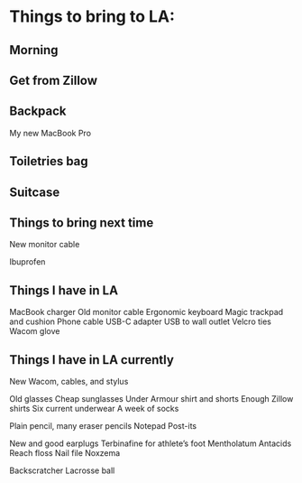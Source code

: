 # Things to bring to LA:

## Morning
<!-- Sleep machine -->

## Get from Zillow

## Backpack
<!-- EpiPen -->
My new MacBook Pro
<!-- Hard drive and cable -->

## Toiletries bag
<!-- Glasses -->
<!-- Electric toothbrush -->
<!-- Contacts -->
<!-- Tweezers -->
<!-- Nail clipper -->
<!-- Retinol -->
<!-- Flonase -->
<!-- Clobetasol (leave in LA) -->

## Suitcase
<!-- House key (always keep in suitcase) -->
<!-- Toiletries bag -->

## Things to bring next time
<!-- Sharpie -->
<!-- Docking station, power cord, UCB-C connector -->
New monitor cable
<!-- Another phone cable -->
<!-- Two new Zillow shirts (One worn) -->
<!-- Some old underwear -->
Ibuprofen

## Things I have in LA
MacBook charger
Old monitor cable
Ergonomic keyboard
Magic trackpad and cushion
Phone cable
USB-C adapter
USB to wall outlet
Velcro ties
Wacom glove

## Things I have in LA currently
New Wacom, cables, and stylus

Old glasses
Cheap sunglasses
Under Armour shirt and shorts
Enough Zillow shirts
Six current underwear
A week of socks

Plain pencil, many eraser pencils
Notepad
Post-its

New and good earplugs
Terbinafine for athlete’s foot
Mentholatum
Antacids
Reach floss
Nail file
Noxzema

Backscratcher
Lacrosse ball